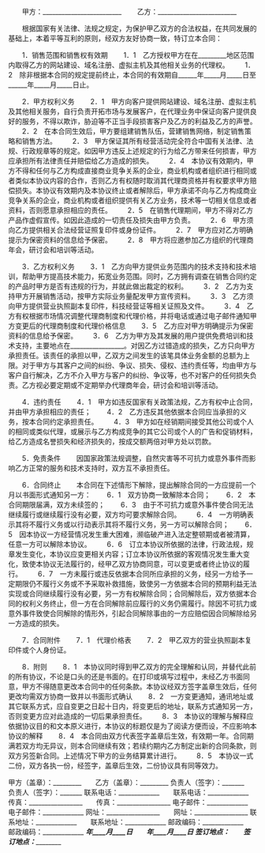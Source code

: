 
 


　　甲方：_________________________
　　乙方：_________________________


　　根据国家有关法律、法规之规定，为保护甲乙双方的合法权益，在共同发展的基础上，本着平等互利的原则，经双方友好协商一致，特订立本合同：


　　1．销售范围和销售权有效期 
　　1．1　乙方授权甲方在在_________地区范围内取得乙方的网站建设、域名注册、虚拟主机及其他相关业务的代理权。
　　1．2　除非根据本合同的规定提前终止，本合同的有效期自______年_____月_____日至______年_____月_____日止。
 
　　2．甲方权利义务
　　2．1　甲方向客户提供网站建设、域名注册、虚拟主机及其他相关服务，自行负责开拓市场与发展客户，在代理业务中保证向客户提供良好的服务，不得以欺诈，胁迫等不正当手段损害客户及乙方的利益及乙方的声誉。
　　2．2　在本合同生效后，甲方要组建销售队伍，营建销售网络，制定销售策略和销售方法。
　　2．3　甲方保证其所有经营活动完全符合中国有关法律、法规、行政规章等的规定。如因甲方违反上述规定的行为给乙方带来任何损害，甲方应承担所有法律责任并赔偿给乙方造成的损失。
　　2．4　本协议有效期内，甲方不得和任何与乙方构成直接商业竞争关系的企业，商业机构或者组织进行相同或者类似本协议内容的合作，否则乙方有权随时取消其代理商资格并有权要求甲方赔偿损失。本协议有效期内及本协议终止或者解除后，甲方承诺不向与乙方构成商业竞争关系的企业，商业机构或者组织提供有关乙方业务，技术等一切相关信息或者资料，否则愿意承担相应的责任。
　　2．5　在销售代理期间，甲方不得对乙方产品作虚假宣传。如因此造成的一切责任及损失由甲方负责。
　　2．6　甲方须向乙方提供相关合法经营证照复印件或身份证件。
　　2．7　甲方应对乙方明确提示为保密资料的信息给予保密。
　　2．8　甲方将应邀参加乙方组织的代理商年会，研讨会和培训等活动。


　　3．乙方权利义务
　　3．1　乙方向甲方提供业务范围内的技术支持和技术培训，帮助甲方提高技术能力，拓宽业务范围。同时，乙方拥有调查在销售合同约定的产品时甲方是否有违规的行为，并就此做出裁定的权利。 
　　3．2　乙方为支持甲方开展销售活动，按甲方实际业务量配发甲方宣传资料。
　　3．3　乙方须向甲方提供营业执照副本复印件，科技经营证等相关证照及文件。
　　3．4　乙方有权根据市场情况调整代理商制度和代理价格，并将电话或通过电子邮件通知甲方变更后的代理商制度和代理价格信息
　　3．5　乙方应对甲方明确提示为保密资料的信息给予保密。
　　3．6　乙方为甲方及其发展的用户提供免费培训和技术支持，主要地点在_________________。对因乙方过错造成的损失，乙方只向甲方承担责任。该责任的承担以甲，乙双方之间发生的该笔具体业务金额的总额为上限。对于甲方与其客户之间的纠纷、争议、损失、侵权、违约责任等，均由甲方与客户自行解决，乙方不介入甲方与客户的纠纷、争议等，也不对客户的任何损失负责。乙方视必要定期或不定期举办代理商年会，研讨会和培训等活动。


　　4．违约责任
　　4．1　甲方如违反国家有关政策法规，乙方有权中止合同，并由甲方承担相应的责任；
　　4．2　乙方违反其他依据本合同应当承担的义务，按本合同约定承担责任。
　　4．3　甲方如在经销期间接受其他公司或个人的相同或类似代理，或展示与乙方构成竞争的其它公司或个人的广告和促销材料，给乙方造成名誉损失和经济损失的，按成交额两倍对甲方处以罚款。


　　5．免责条件
　　因国家政策法规调整，自然灾害等不可抗力或意外事件而影响乙方正常的服务和技术支持时，双方互不承担责任。


　　6．合同终止
　　本合同在下述情形下解除，提出解除合同的一方应提前一个月以书面形式通知另一方：
　　6．1　双方协商一致解除本合同；
　　6．2　本合同期限届满，双方未续签的；
　　6．3　由于不可抗力或意外事件使合同无法继续履行或继续履行没有必要，双方均可要求解除合同。
　　6．4　一方明确表示其将不履行义务或以行动表示其将不履行义务，另一方可以解除合同；
　　6．5　因本协议一方经营情况发生重大困难，濒临破产进入法定整顿期或者被清算，任意一方可以解除本协议。
　　6．6　订立本协议所依据的法律，行政法规，规章发生变化，本协议应变更相关内容；订立本协议所依据的客观情况发生重大变化，致使本协议无法履行的，经甲乙双方协商同意，可以变更或者终止协议的履行。
　　6．7　一方未履行或违反依据本合同所应承担的义务，经另一方给予一定期限仍不履行义务或不予采取补救措施，致使另一方依据本合同的预期利益无法实现或合同继续履行没有必要，另一方有权解除合同；合同解除后，双方依据本合同的权利义务终止，但一方在合同解除前应履行的义务仍需履行。除因不可抗力或意外事件致使合同解除的情形外，引起合同解除事由的一方应赔偿因合同解除给另一方造成的损失。


　　7．合同附件
　　7．1　代理价格表
　　7．2　甲乙双方的营业执照副本复印件或个人身份证。


　　8．附则
　　8．1　本协议同时得到甲乙双方的完全理解和认同，并替代此前的所有协议，不论是口头的还是书面的。在打印或填写过程中，未经乙方书面同意，甲方不得随意更改本合同中的任何条款。本协议经双方签字盖章生效后，任何更改均需双方协商一致并以书面形式确认
　　8．2　一方变更通知，通讯地址或其它联系方式，应自变更之日起十日内，将变更后的地址，联系方式通知另一方，否则变更方应对此造成的一切后果承担责任。
　　8．3　本协议的理解与解释应依据协议目的和文本原义进行，本协议的标题仅是为了阅读方便而设，不应影响本协议的解释
　　8．4　本合同由双方代表签字盖章后生效，有效期一年。合同期满若双方均无异议，则本合同继续有效；若续约期内乙方制定出新的合同条款，则双方另签新合同。上述情况下甲方的业务结算累计进行。
　　8．5　本协议一式二份，双方各执一份，经签字，盖章后生效，二份协议具有同等效力。


 



甲方（盖章）：_________　　乙方（盖章）：_________
负责人（签字）：_______　　负责人（签字）：_______
联系电话：_____________　　联系电话：_____________
传真：_________________　　传真：_________________
电子邮件：_____________　　电子邮件：_____________
网址：_________________　　网址：_________________
联系地址：_____________　　联系地址：_____________
邮政编码：_____________　　邮政编码：_____________
_________年____月____日　　_________年____月____日
签订地点：_____________　　签订地点：_____________
 


 

 
 
 
 
 
  


  
 

  


  


  
 
 
 
 

